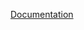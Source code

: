 [Documentation][docs]

[docs]: https://api.emberjs.com/ember/modifier/classes/Ember.Templates.helpers/methods/modifier?anchor=modifier
